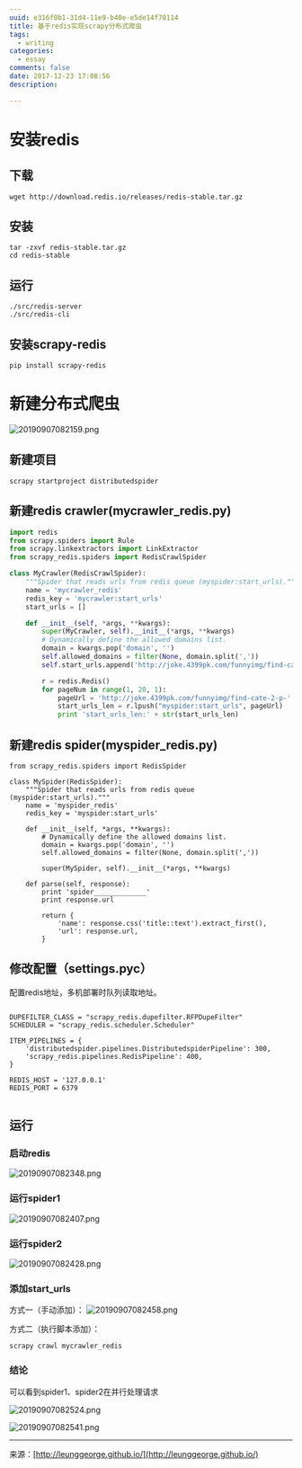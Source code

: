 ```yaml
---
uuid: e316f0b1-31d4-11e9-b40e-e5de14f70114
title: 基于redis实现scrapy分布式爬虫
tags:
  - writing
categories:
  - essay
comments: false
date: 2017-12-23 17:08:56
description:

---
```


# 安装redis

## 下载

```shell
wget http://download.redis.io/releases/redis-stable.tar.gz
```

## 安装

```shell
tar -zxvf redis-stable.tar.gz
cd redis-stable
```
<!--more-->

## 运行

```shell
./src/redis-server
./src/redis-cli
```

## 安装scrapy-redis

```shell
pip install scrapy-redis
```

# 新建分布式爬虫

![20190907082159.png](https://raw.githubusercontent.com/LeungGeorge/assets/master/images/20190907082159.png)

## 新建项目

```shell
scrapy startproject distributedspider
```

## 新建redis crawler(mycrawler_redis.py)

```python
import redis
from scrapy.spiders import Rule
from scrapy.linkextractors import LinkExtractor
from scrapy_redis.spiders import RedisCrawlSpider

class MyCrawler(RedisCrawlSpider):
    """Spider that reads urls from redis queue (myspider:start_urls)."""
    name = 'mycrawler_redis'
    redis_key = 'mycrawler:start_urls'
    start_urls = []

    def __init__(self, *args, **kwargs):
        super(MyCrawler, self).__init__(*args, **kwargs)
        # Dynamically define the allowed domains list.
        domain = kwargs.pop('domain', '')
        self.allowed_domains = filter(None, domain.split(','))
        self.start_urls.append('http://joke.4399pk.com/funnyimg/find-cate-2.html')

        r = redis.Redis()
        for pageNum in range(1, 20, 1):
            pageUrl = 'http://joke.4399pk.com/funnyimg/find-cate-2-p-' + str(pageNum) + '.html'
            start_urls_len = r.lpush("myspider:start_urls", pageUrl)
            print 'start_urls_len:' + str(start_urls_len)

```

## 新建redis spider(myspider_redis.py)
```
from scrapy_redis.spiders import RedisSpider

class MySpider(RedisSpider):
    """Spider that reads urls from redis queue (myspider:start_urls)."""
    name = 'myspider_redis'
    redis_key = 'myspider:start_urls'

    def __init__(self, *args, **kwargs):
        # Dynamically define the allowed domains list.
        domain = kwargs.pop('domain', '')
        self.allowed_domains = filter(None, domain.split(','))

        super(MySpider, self).__init__(*args, **kwargs)

    def parse(self, response):
        print 'spider_____________'
        print response.url

        return {
            'name': response.css('title::text').extract_first(),
            'url': response.url,
        }

```

## 修改配置（settings.pyc）
配置redis地址，多机部署时队列读取地址。

```

DUPEFILTER_CLASS = "scrapy_redis.dupefilter.RFPDupeFilter"
SCHEDULER = "scrapy_redis.scheduler.Scheduler"

ITEM_PIPELINES = {
    'distributedspider.pipelines.DistributedspiderPipeline': 300,
    'scrapy_redis.pipelines.RedisPipeline': 400,
}

REDIS_HOST = '127.0.0.1'
REDIS_PORT = 6379


```

## 运行
### 启动redis

![20190907082348.png](https://raw.githubusercontent.com/LeungGeorge/assets/master/images/20190907082348.png)

### 运行spider1
![20190907082407.png](https://raw.githubusercontent.com/LeungGeorge/assets/master/images/20190907082407.png)

### 运行spider2
![20190907082428.png](https://raw.githubusercontent.com/LeungGeorge/assets/master/images/20190907082428.png)

### 添加start_urls
方式一（手动添加）：
![20190907082458.png](https://raw.githubusercontent.com/LeungGeorge/assets/master/images/20190907082458.png)

方式二（执行脚本添加）：

```
scrapy crawl mycrawler_redis
```

### 结论
可以看到spider1、spider2在并行处理请求

![20190907082524.png](https://raw.githubusercontent.com/LeungGeorge/assets/master/images/20190907082524.png)

![20190907082541.png](https://raw.githubusercontent.com/LeungGeorge/assets/master/images/20190907082541.png)

---
<link rel="stylesheet" href="http://yandex.st/highlightjs/6.1/styles/default.min.css">
<script src="http://yandex.st/highlightjs/6.1/highlight.min.js"></script>
<script>
hljs.tabReplace = ' ';
hljs.initHighlightingOnLoad();
</script>


来源：[http://leunggeorge.github.io/](http://leunggeorge.github.io/)  
